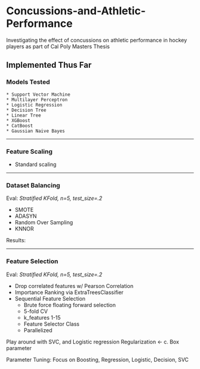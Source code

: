 # Concussions-and-Athletic-Performance
Investigating the effect of concussions on athletic performance in hockey players as part of Cal Poly Masters Thesis


## Implemented Thus Far

### Models Tested
    * Support Vector Machine
    * Multilayer Perceptron
    * Logistic Regression
    * Decision Tree
    * Linear Tree 
    * XGBoost 
    * CatBoost
    * Gaussian Naive Bayes

____
### Feature Scaling
* Standard scaling

____
### Dataset Balancing
Eval: *Stratified KFold, n=5, test_size=.2*

* SMOTE
* ADASYN
* Random Over Sampling
* KNNOR

Results:
____
### Feature Selection
Eval: *Stratified KFold, n=5, test_size=.2*
* Drop correlated features w/ Pearson Correlation
* Importance Ranking via ExtraTreesClassifier
* Sequential Feature Selection
    * Brute force floating forward selection
    * 5-fold CV
    * k_features 1-15
    * Feature Selector Class
    * Parallelized


Play around with SVC, and Logistic regression
Regularization <- c. Box parameter

Parameter Tuning: 
Focus on Boosting, Regression, Logistic, Decision, SVC